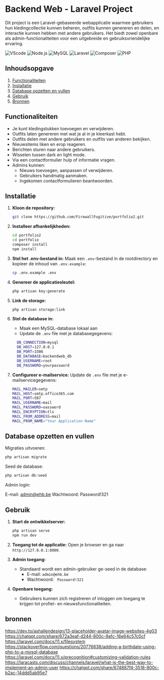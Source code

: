 # Backend Web - Laravel Project
Dit project is een Laravel-gebaseerde webapplicatie waarmee gebruikers hun kledingcollectie kunnen beheren, outfits kunnen genereren en delen, en interactie kunnen hebben met andere gebruikers. Het biedt zowel openbare als admin-functionaliteiten voor een uitgebreide en gebruiksvriendelijke ervaring.

![VScode](https://img.shields.io/badge/VScode-v1.96.2-blue?style=for-the-badge&logo=visual-studio-code&logoColor=white&labelColor=000000)
![Node.js](https://img.shields.io/badge/Node.js-v20.18.1-green?style=for-the-badge&logo=node.js&logoColor=white&labelColor=000000)
![MySQL](https://img.shields.io/badge/MySQL-v8.0.40-yellow?style=for-the-badge&logo=MySQL&logoColor=white&labelColor=000000)
![Laravel](https://img.shields.io/badge/Laravel-v11.36.1-red?style=for-the-badge&logo=Laravel&logoColor=white&labelColor=000000)
![Composer](https://img.shields.io/badge/Composer-v2.7.4-brown?style=for-the-badge&logo=Composer&logoColor=white&labelColor=000000)
![PHP](https://img.shields.io/badge/PHP-v8.2.12-lightblue?style=for-the-badge&logo=PHP&logoColor=white&labelColor=000000)

## Inhoudsopgave

1. [Functionaliteiten](#functionaliteiten)
2. [Installatie](#installatie)
3. [Database opzetten en vullen](#database-opzetten-en-vullen)
4. [Gebruik](#gebruik)
5. [Bronnen](#bronnen)

## Functionaliteiten

- Je kunt kledingstukken toevoegen en verwijderen.
- Outfits laten genereren met wat je al in je kleerkast hebt.
- Outfits delen met andere gebruikers en outfits van anderen bekijken.
- Nieuwsitems liken en erop reageren.
- Berichten sturen naar andere gebruikers.
- Wisselen tussen dark en light mode.
- Via een contactformulier hulp of informatie vragen.
- Admins kunnen:
  - Nieuws toevoegen, aanpassen of verwijderen.
  - Gebruikers handmatig aanmaken.
  - Ingekomen contactformulieren beantwoorden.

## Installatie

1. **Kloon de repository:**

   ```bash
   git clone https://github.com/FirewallFugitive/portfolio2.git
   ```

2. **Installeer afhankelijkheden:**

   ```bash
   cd portfolio2
   cd portfolio
   composer install
   npm install
   ```

3. **Stel het .env-bestand in:**
   Maak een `.env`-bestand in de rootdirectory en kopieer de inhoud van `.env.example`:

   ```bash
   cp .env.example .env
   ```

4. **Genereer de applicatiesleutel:**

   ```bash
   php artisan key:generate
   ```

5. **Link de storage:**

   ```bash
   php artisan storage:link
   ```

6. **Stel de database in:**
   - Maak een MySQL-database lokaal aan
   - Update de `.env` file met je databasegegevens:
    ```bash
      DB_CONNECTION=mysql
      DB_HOST=127.0.0.1
      DB_PORT=3306
      DB_DATABASE=backendweb_db
      DB_USERNAME=root
      DB_PASSWORD=yourpassword
    ```
    
7. **Configureer e-mailservice:**
   Update de `.env` file met je e-mailservicegegevens:
    ```bash
    MAIL_MAILER=smtp
    MAIL_HOST=smtp.office365.com
    MAIL_PORT=587
    MAIL_USERNAME=mail
    MAIL_PASSWORD=oassword
    MAIL_ENCRYPTION=tls
    MAIL_FROM_ADDRESS=mail
    MAIL_FROM_NAME="Your Application Name"
    ```

## Database opzetten en vullen
Migraties uitvoeren:

```bash
php artisan migrate
```
Seed de database:

```bash
php artisan db:seed
```
Admin login:

E-mail: admin@ehb.be
Wachtwoord: Password!321
## Gebruik

1. **Start de ontwikkelserver:**

   ```bash
   php artisan serve
   npm run dev
   ```

2. **Toegang tot de applicatie:**
   Open je browser en ga naar `http://127.0.0.1:8000`.

3. **Admin toegang:**

   - Standaard wordt een admin-gebruiker ge-seed in de database:
     - E-mail: `admin@ehb.be`
     - Wachtwoord: ` Password!321`

4. **Openbare toegang:**

   - Gebruikers kunnen zich registreren of inloggen om toegang te krijgen tot profiel- en nieuwsfunctionaliteiten.

## bronnen
https://dev.to/ashallendesign/13-placeholder-avatar-image-websites-4g03
https://chatgpt.com/share/672a3eaf-d244-800c-9afc-16e64c57c0cf
https://laravel.com/docs/11.x/filesystem
https://stackoverflow.com/questions/20776638/adding-a-birthdate-using-php-to-a-mysql-database
https://laravel.com/docs/11.x/precognition#customizing-validation-rules
https://laracasts.com/discuss/channels/laravel/what-is-the-best-way-to-implement-an-admin-user
https://chatgpt.com/share/674887f4-3518-800c-b2ac-14ddd5ab95e7
